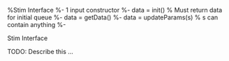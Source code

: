 %Stim Interface
%- 1 input constructor
%- data = init()
%       Must return data for initial queue
%- data = getData()
%- data = updateParams(s)
%      s can contain anything
%- 

Stim Interface

TODO: Describe this ...